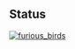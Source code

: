 ## Status

[![furious_birds](https://catalog.flipperzero.one/application/furious_birds/widget)](https://catalog.flipperzero.one/application/furious_birds/page)